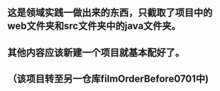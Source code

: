 ## 这是领域实践一做出来的东西，只截取了项目中的web文件夹和src文件夹中的java文件夹。

## 其他内容应该新建一个项目就基本配好了。

## （该项目转至另一仓库filmOrderBefore0701中)
